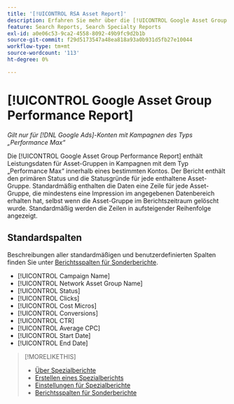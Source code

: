 ```yaml
---
title: '[!UICONTROL RSA Asset Report]'
description: Erfahren Sie mehr über die [!UICONTROL Google Asset Group Performance Report].
feature: Search Reports, Search Specialty Reports
exl-id: a0e06c53-9ca2-4558-8092-49b9fc9d2b1b
source-git-commit: f29d5173547a48ea818a93a0b931d5fb27e10044
workflow-type: tm+mt
source-wordcount: '113'
ht-degree: 0%

---
```


# [!UICONTROL Google Asset Group Performance Report]

*Gilt nur für [!DNL Google Ads]-Konten mit Kampagnen des Typs „Performance Max“*

Die [!UICONTROL Google Asset Group Performance Report] enthält Leistungsdaten für Asset-Gruppen in Kampagnen mit dem Typ „Performance Max“ innerhalb eines bestimmten Kontos. Der Bericht enthält den primären Status und die Statusgründe für jede enthaltene Asset-Gruppe. Standardmäßig enthalten die Daten eine Zeile für jede Asset-Gruppe, die mindestens eine Impression im angegebenen Datenbereich erhalten hat, selbst wenn die Asset-Gruppe im Berichtszeitraum gelöscht wurde. Standardmäßig werden die Zeilen in aufsteigender Reihenfolge angezeigt.

<!-- We're pulling data directly from GGL and not storing it, so no limitations on our end WRT date range. -->

## Standardspalten

Beschreibungen aller standardmäßigen und benutzerdefinierten Spalten finden Sie unter [Berichtsspalten für Sonderberichte](specialty-report-columns.md).

* [!UICONTROL Campaign Name]
* [!UICONTROL Network Asset Group Name]
* [!UICONTROL Status]
* [!UICONTROL Clicks]
* [!UICONTROL Cost Micros]
* [!UICONTROL Conversions]
* [!UICONTROL CTR]
* [!UICONTROL Average CPC]
* [!UICONTROL Start Date]
* [!UICONTROL End Date]

>[!MORELIKETHIS]
>
>* [Über Spezialberichte](specialty-report-about.md)
>* [Erstellen eines Spezialberichts](specialty-report-generate.md)
>* [Einstellungen für Spezialberichte](specialty-report-settings.md)
>* [Berichtsspalten für Sonderberichte](specialty-report-columns.md)
